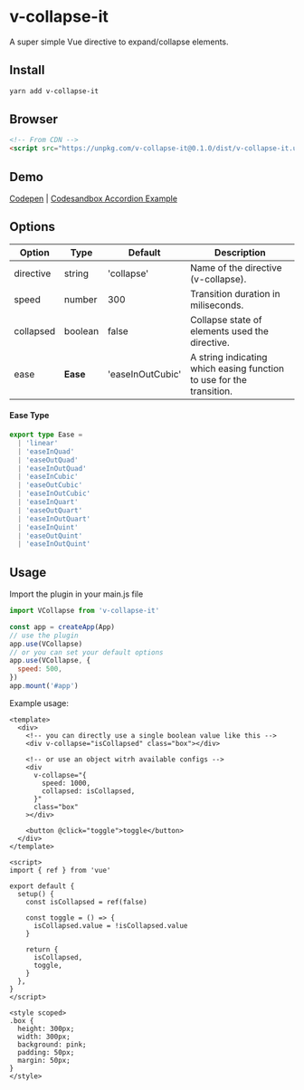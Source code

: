 # v-collapse-it

A super simple Vue directive to expand/collapse elements.

## Install

```bash
yarn add v-collapse-it
```

## Browser

```html
<!-- From CDN -->
<script src="https://unpkg.com/v-collapse-it@0.1.0/dist/v-collapse-it.umd.js"></script>
```

## Demo

[Codepen](https://codepen.io/dgknca/pen/JjJwYgo) | [Codesandbox Accordion Example](https://codesandbox.io/s/v-collapse-it-accordion-example-1tzb9)

## Options

| Option    | Type     | Default          | Description                                                          |
| --------- | -------- | ---------------- | -------------------------------------------------------------------- |
| directive | string   | 'collapse'       | Name of the directive (v-collapse).                                  |
| speed     | number   | 300              | Transition duration in miliseconds.                                  |
| collapsed | boolean  | false            | Collapse state of elements used the directive.                       |
| ease      | **Ease** | 'easeInOutCubic' | A string indicating which easing function to use for the transition. |

#### Ease Type

```ts
export type Ease =
  | 'linear'
  | 'easeInQuad'
  | 'easeOutQuad'
  | 'easeInOutQuad'
  | 'easeInCubic'
  | 'easeOutCubic'
  | 'easeInOutCubic'
  | 'easeInQuart'
  | 'easeOutQuart'
  | 'easeInOutQuart'
  | 'easeInQuint'
  | 'easeOutQuint'
  | 'easeInOutQuint'
```

## Usage

Import the plugin in your main.js file

```js
import VCollapse from 'v-collapse-it'

const app = createApp(App)
// use the plugin
app.use(VCollapse)
// or you can set your default options
app.use(VCollapse, {
  speed: 500,
})
app.mount('#app')
```

Example usage:

```vue
<template>
  <div>
    <!-- you can directly use a single boolean value like this -->
    <div v-collapse="isCollapsed" class="box"></div>

    <!-- or use an object witrh available configs -->
    <div
      v-collapse="{
        speed: 1000,
        collapsed: isCollapsed,
      }"
      class="box"
    ></div>

    <button @click="toggle">toggle</button>
  </div>
</template>

<script>
import { ref } from 'vue'

export default {
  setup() {
    const isCollapsed = ref(false)

    const toggle = () => {
      isCollapsed.value = !isCollapsed.value
    }

    return {
      isCollapsed,
      toggle,
    }
  },
}
</script>

<style scoped>
.box {
  height: 300px;
  width: 300px;
  background: pink;
  padding: 50px;
  margin: 50px;
}
</style>
```
